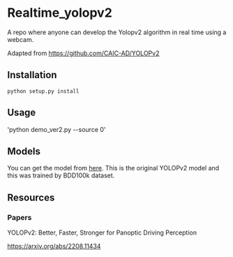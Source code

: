 # Realtime_yolopv2
A repo where anyone can develop the Yolopv2 algorithm in real time using a webcam. 

Adapted from https://github.com/CAIC-AD/YOLOPv2


## Installation

`python setup.py install`


## Usage
'python demo_ver2.py --source 0'

## Models

You can get the model from <a href="https://github.com/CAIC-AD/YOLOPv2/releases/download/V0.0.1/yolopv2.pt">here</a>. This is the original YOLOPv2 model and this was trained by BDD100k dataset.


## Resources


### Papers
YOLOPv2: Better, Faster, Stronger for Panoptic Driving Perception

https://arxiv.org/abs/2208.11434
